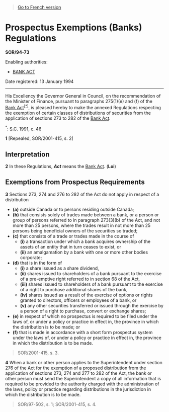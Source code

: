> [Go to French version](/fr/Règlements/Décrets,%20ordonnances%20et%20règlements%20statutaires/94/73.md)

# Prospectus Exemptions (Banks) Regulations

**SOR/94-73**

Enabling authorities: 
- [BANK ACT](/en/Acts/Statutes%20of%20Canada/1991/c.%2046.md)

Date registered: 13 January 1994

----------

His Excellency the Governor General in Council, on the recommendation of the Minister of Finance, pursuant to paragraphs 275(1)(e) and (f) of the [Bank Act](/en/Acts/Statutes%20of%20Canada/1991/c.%2046.md)<sup><a href='#footnote1star_e'>[*]</a></sup>, is pleased hereby to make the annexed Regulations respecting the exemption of certain classes of distributions of securities from the application of sections 273 to 282 of the [Bank Act](/en/Acts/Statutes%20of%20Canada/1991/c.%2046.md).

<a name='footnote1star_e'><sup>*</sup></a>: S.C. 1991, c. 46<br />



**1** [Repealed, SOR/2001-415, s. 2]




## Interpretation


**2** In these Regulations, ***Act*** means the [Bank Act](/en/Acts/Statutes%20of%20Canada/1991/c.%2046.md). (**Loi**)




## Exemptions from Prospectus Requirements


**3** Sections 273, 274 and 276 to 282 of the Act do not apply in respect of a distribution
- **(a)** outside Canada or to persons residing outside Canada;
- **(b)** that consists solely of trades made between a bank, or a person or group of persons referred to in paragraph 273(3)(b) of the Act, and not more than 25 persons, where the trades result in not more than 25 persons being beneficial owners of the securities so traded;
- **(c)** that consists of a trade or trades made in the course of
	- **(i)** a transaction under which a bank acquires ownership of the assets of an entity that in turn ceases to exist, or
	- **(ii)** an amalgamation by a bank with one or more other bodies corporate;
- **(d)** that is in the form of
	- **(i)** a share issued as a share dividend,
	- **(ii)** shares issued to shareholders of a bank pursuant to the exercise of a pre-emptive right referred to in section 68 of the Act,
	- **(iii)** shares issued to shareholders of a bank pursuant to the exercise of a right to purchase additional shares of the bank,
	- **(iv)** shares issued as a result of the exercise of options or rights granted to directors, officers or employees of a bank, or
	- **(v)** any other securities transferred or issued through the exercise by a person of a right to purchase, convert or exchange shares;
- **(e)** in respect of which no prospectus is required to be filed under the laws of, or under a policy or practice in effect in, the province in which the distribution is to be made; or
- **(f)** that is made in accordance with a short form prospectus system under the laws of, or under a policy or practice in effect in, the province in which the distribution is to be made.
> SOR/2001-415, s. 3.




**4** When a bank or other person applies to the Superintendent under section 276 of the Act for the exemption of a proposed distribution from the application of sections 273, 274 and 277 to 282 of the Act, the bank or other person must send the Superintendent a copy of all information that is required to be provided to the authority charged with the administration of the laws, policy or practice regarding distributions in the jurisdiction in which the distribution is to be made.
> SOR/97-502, s. 1; SOR/2001-415, s. 4.



